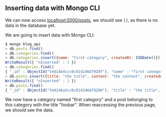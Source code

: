 ## Inserting data with Mongo CLI

We can now access <a href="http://localhost:5000/posts" target="_blank">localhost:5000/posts</a>, we should see `[]`, as there is no data in the database yet.

We are going to insert data with Mongo CLI.

```javascript
$ mongo blog_api
> db.posts.find()
> db.categories.find()
> db.categories.insert({name: "first category", createdAt: ISODate()})
WriteResult({ "nInserted" : 1 })
> db.categories.find()
{ "_id" : ObjectId("54414b4ccc0c014246d7928f"), "name" : "first category", "createdAt" : ISODate("2014-10-17T17:01:00.948Z") }
> db.posts.insert({title: "the title", content: "the content", createdAt: ISODate(), categoryId: db.categories.findOne()._id})
WriteResult({ "nInserted" : 1 })
> db.posts.find()
{ "_id" : ObjectId("54414ba2cc0c014246d79290"), "title" : "the title", "content" : "the content", "createdAt" : ISODate("2014-10-17T17:02:26.267Z"), "categoryId" : ObjectId("54414b4ccc0c014246d7928f") }
```

We now have a category named "first category" and a post belonging to this
category with the title "foobar". When reaccessing the previous page,
we should see the data.
